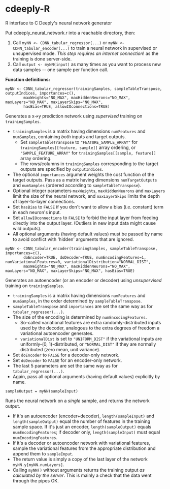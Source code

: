 # cdeeply-R
R interface to C Deeply's neural network generator

Put cdeeply_neural_network.r into a reachable directory, then:

1) Call `myNN <- CDNN_tabular_regressor(...)` or `myNN <- CDNN_tabular_encoder(...)` to train a neural network in supervised or unsupervised mode.  *This step requires an internet connection*! as the training is done server-side.
2) Call `output <- myNN(input)` as many times as you want to process new data samples -- one sample per function call.

**Function definitions:**

`myNN <- CDNN_tabular_regressor(trainingSamples, sampleTableTranspose, outputIndices, importances=c(),`  
`        maxWeights="NO_MAX", maxHiddenNeurons="NO_MAX", maxLayers="NO_MAX", maxLayerSkips="NO_MAX",`  
`        hasBias=TRUE, allowIOconnections=TRUE)`

Generates a x->y prediction network using *supervised* training on `trainingSamples`.
* `trainingSamples` is a matrix having dimensions `numFeatures` and `numSamples`, containing *both* inputs and target outputs.
  * Set `sampleTableTranspose` to `"FEATURE_SAMPLE_ARRAY"` for `trainingSamples[[feature, sample]]` array ordering, or `"SAMPLE_FEATURE_ARRAY"` for `trainingSamples[[sample, feature]]` array ordering.
  * The rows/columns in `trainingSamples` corresponding to the target outputs are specified by `outputIndices`.
* The optional `importances` argument weights the cost function of the target outputs.  Pass as a matrix having dimensions `numTargetOutputs` and `numSamples` (ordered according to `sampleTableTranspose`).
* Optional integer parameters `maxWeights`, `maxHiddenNeurons` and `maxLayers` limit the size of the neural network, and `maxLayerSkips` limits the depth of layer-to-layer connections.
* Set `hasBias` to `FALSE` if you don't want to allow a bias (i.e. constant) term in each neuron's input.
* Set `allowIOconnections` to `FALSE` to forbid the input layer from feeding directly into the output layer.  (Outliers in new input data might cause wild outputs).
* All optional arguments (having default values) must be passed by name to avoid conflict with 'hidden' arguments that are ignored.

`myNN <- CDNN_tabular_encoder(trainingSamples, sampleTableTranspose, importances=c(),`  
`        doEncoder=TRUE, doDecoder=TRUE, numEncodingFeatures=1, numVariationalFeatures=0, variationalDistribution="NORMAL_DIST",`  
`        maxWeights="NO_MAX", maxHiddenNeurons="NO_MAX", maxLayers="NO_MAX", maxLayerSkips="NO_MAX", hasBias=TRUE)`

Generates an autoencoder (or an encoder or decoder) using *unsupervised* training on `trainingSamples`.
* `trainingSamples` is a matrix having dimensions `numFeatures` and `numSamples`, in the order determined by `sampleTableTranspose`.
* `sampleTableTranspose` and `importances` are set the same way as for `tabular_regressor(...)`.
* The size of the encoding is determined by `numEncodingFeatures`.
  * So-called variational features are extra randomly-distributed inputs used by the decoder, analogous to the extra degrees of freedom a variational autoencoder generates.
  * `variationalDist` is set to `"UNIFORM_DIST"` if the variational inputs are uniformly-(0, 1)-distributed, or `"NORMAL_DIST"` if they are normally distributed (zero mean, unit variance).
* Set `doEncoder` to `FALSE` for a decoder-only network.
* Set `doDecoder` to `FALSE` for an encoder-only network.
* The last 5 parameters are set the same way as for `tabular_regressor(...)`.
* Again, pass all optional arguments (having default values) explicitly by name.

`sampleOutput = myNN(sampleInput)`

Runs the neural network on a *single* sample, and returns the network output.
* If it's an autoencoder (encoder+decoder), `length(sampleInput)` and `length(sampleOutput)` equal the number of features in the training sample space.  If it's just an encoder, `length(sampleOutput)` equals `numEncodingFeatures`; if decoder only, `length(sampleInput)` must equal `numEncodingFeatures`.
* If it's a decoder or autoencoder network with variational features, sample the variational features from the appropriate distribution and append them to `sampleInput`.
* The return value is simply a copy of the last layer of the network `myNN.y[myNN.numLayers]`.
* Calling `myNN()` without arguments returns the training output *as calculated by the server*.  This is mainly a check that the data went through the pipes OK.
